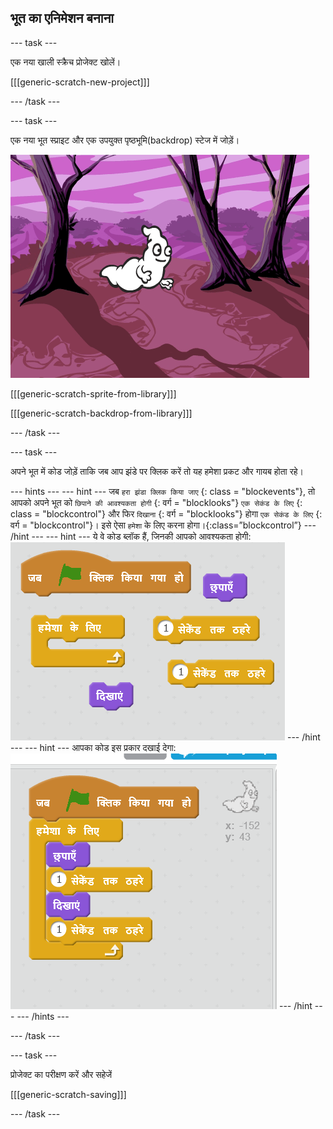 ## भूत का एनिमेशन बनाना

\--- task \---

एक नया खाली स्क्रैच प्रोजेक्ट खोलें।

[[[generic-scratch-new-project]]]

\--- /task \---

\--- task \---

एक नया भूत स्प्राइट और एक उपयुक्त पृष्ठभूमि(backdrop) स्टेज में जोड़ें।

![screenshot](images/ghost-ghost.png)

[[[generic-scratch-sprite-from-library]]]

[[[generic-scratch-backdrop-from-library]]]

\--- /task \---

\--- task \---

अपने भूत में कोड जोड़ें ताकि जब आप झंडे पर क्लिक करें तो यह हमेशा प्रकट और गायब होता रहे।

\--- hints \--- \--- hint \--- जब `हरा झंडा क्लिक किया जाए` {: class = "blockevents"}, तो आपको अपने भूत को `​​छिपाने की आवश्यकता होगी` {: वर्ग = "blocklooks"} `एक सेकंड के लिए` {: class = "blockcontrol"} और फिर `दिखाना` {: वर्ग = "blocklooks"} होगा `एक सेकंड के लिए` {: वर्ग = "blockcontrol"}। इसे ऐसा `हमेशा` के लिए करना होगा।{:class=”blockcontrol”} \--- /hint \--- \--- hint \--- ये वे कोड ब्लॉक हैं, जिनकी आपको आवश्यकता होगी: ![screenshot](images/ghost-appear-blocks.png) \--- /hint \--- \--- hint \--- आपका कोड इस प्रकार दखाई देगा: ![screenshot](images/ghost-appear-code.png) \--- /hint \--- \--- /hints \---

\--- /task \---

\--- task \---

प्रोजेक्ट का परीक्षण करें और सहेजें

[[[generic-scratch-saving]]]

\--- /task \---